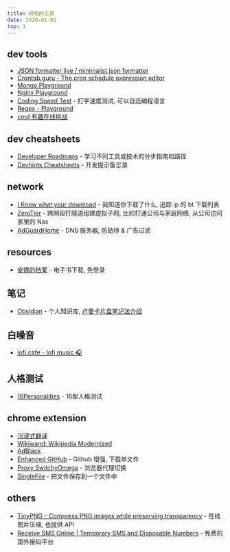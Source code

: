 ```yaml
---
title: 好用的工具
date: 2020-01-01
top: 1
---
```


## dev tools

- [JSON formatter live / minimalist json formatter](https://jsonformatter.com/) 
- [Crontab.guru - The cron schedule expression editor](https://crontab.guru/)
- [Mongo Playground](https://mongoplayground.net/)
- [Nginx Playground](https://nginx-playground.wizardzines.com/)
- [Coding Speed Test](https://codingspeedtest.com/) - 打字速度测试, 可以自选编程语言
- [Regex - Playground](https://regexlearn.com/zh-cn/learn)
- [cmd 有趣在线挑战](https://cmdchallenge.com/)

## dev cheatsheets

- [Developer Roadmaps](https://roadmap.sh/roadmaps) - 学习不同工具或技术的分步指南和路径
- [Devhints Cheatsheets](https://devhints.io/) - 开发提示备忘录

## network

- [I Know what your download](https://iknowwhatyoudownload.com/en/peer/) - 我知道你下载了什么, 追踪 ip 的 bt 下载列表
- [ZeroTier](https://www.zerotier.com/) - 跨网段打隧道组建虚拟子网, 比如打通公司与家庭网络, 从公司访问家里的 Nas
- [AdGuardHome](https://github.com/AdguardTeam/AdGuardHome) - DNS 服务器, 防劫持 & 广告过滤

## resources

- [安娜的档案](https://annas-archive.org/) - 电子书下载, 免登录

## 笔记

- [Obsidian](https://obsidian.md/) - 个人知识库, [卢曼卡片盒笔记法介绍](https://zettelkasten.de/introduction/zh/)

## 白噪音

- [lofi.cafe - lofi music 🎧](https://www.lofi.cafe/)

## 人格测试

- [16Personalities](https://www.16personalities.com/ch) - 16型人格测试

## chrome extension

- [沉浸式翻译](https://chrome.google.com/webstore/detail/immersive-translate-web-p/bpoadfkcbjbfhfodiogcnhhhpibjhbnh)
- [Wikiwand: Wikipedia Modernized](https://chrome.google.com/webstore/detail/wikiwand-wikipedia-modern/emffkefkbkpkgpdeeooapgaicgmcbolj)
- [AdBlack](https://chrome.google.com/webstore/detail/adblock-%E2%80%94-best-ad-blocker/gighmmpiobklfepjocnamgkkbiglidom)
- [Enhanced GitHub](https://chrome.google.com/webstore/detail/enhanced-github/anlikcnbgdeidpacdbdljnabclhahhmd/related) - Github 增强, 下载单文件
- [Proxy SwitchyOmega](https://chrome.google.com/webstore/detail/proxy-switchyomega/padekgcemlokbadohgkifijomclgjgif) - 浏览器代理切换
- [SingleFile](https://chrome.google.com/webstore/detail/singlefile/mpiodijhokgodhhofbcjdecpffjipkle) - 把文件保存到一个文件中

## others

- [TinyPNG – Compress PNG images while preserving transparency](https://tinypng.com/) - 在线图片压缩, 也提供 API
- [Receive SMS Online | Temporary SMS and Disposable Numbers](https://smsreceivefree.com/) - 免费的国外接码平台